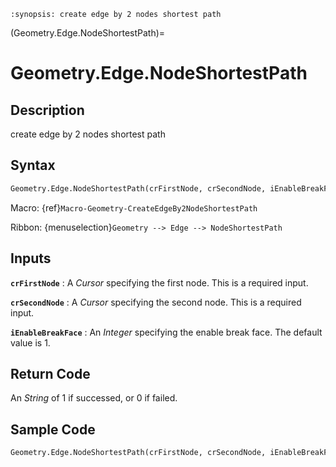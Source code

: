 ```{module} Geometry.Edge.NodeShortestPath()
:synopsis: create edge by 2 nodes shortest path
```

(Geometry.Edge.NodeShortestPath)=

# Geometry.Edge.NodeShortestPath

## Description

create edge by 2 nodes shortest path

## Syntax

```python
Geometry.Edge.NodeShortestPath(crFirstNode, crSecondNode, iEnableBreakFace=1)
```

Macro: {ref}`Macro-Geometry-CreateEdgeBy2NodeShortestPath`

Ribbon: {menuselection}`Geometry --> Edge --> NodeShortestPath`

## Inputs

**`crFirstNode`**
: A _Cursor_ specifying the first node. This is a required input.

**`crSecondNode`**
: A _Cursor_ specifying the second node. This is a required input.

**`iEnableBreakFace`**
: An _Integer_ specifying the enable break face. The default value is 1.

## Return Code

An _String_ of 1 if successed, or 0 if failed.

## Sample Code

```python
Geometry.Edge.NodeShortestPath(crFirstNode, crSecondNode, iEnableBreakFace=1)
```
